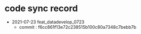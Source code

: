 # code sync record
* 2021-07-23 feat_datadevelop_0723
    * commit : f6cc861f13e72c238515b100c80a7348c7bebb7b 
